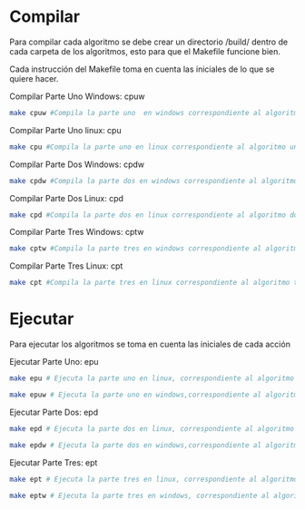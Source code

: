 # Compilar

Para compilar cada algoritmo se debe crear un directorio /build/ dentro de cada carpeta de los algoritmos, esto para que el Makefile funcione bien. 

Cada instrucción del Makefile toma en cuenta las iniciales de lo que se quiere hacer.

Compilar Parte Uno Windows: cpuw
```sh
make cpuw #Compila la parte uno  en windows correspondiente al algoritmo uno
```

Compilar Parte Uno linux: cpu
```sh
make cpu #Compila la parte uno en linux correspondiente al algoritmo uno
```

Compilar Parte Dos Windows: cpdw
```sh
make cpdw #Compila la parte dos en windows correspondiente al algoritmo dos
```

Compilar Parte Dos Linux: cpd
```sh
make cpd #Compila la parte dos en linux correspondiente al algoritmo dos
```

Compilar Parte Tres Windows: cptw
```sh
make cptw #Compila la parte tres en windows correspondiente al algoritmo tres
```

Compilar Parte Tres Linux: cpt
```sh
make cpt #Compila la parte tres en linux correspondiente al algoritmo tres
```

# Ejecutar

Para ejecutar los algoritmos se toma en cuenta las iniciales de cada acción

Ejecutar Parte Uno: epu
```sh
make epu # Ejecuta la parte uno en linux, correspondiente al algoritmo uno

make epuw # Ejecuta la parte uno en windows,correspondiente al algoritmo uno
```

Ejecutar Parte Dos: epd
```sh
make epd # Ejecuta la parte dos en linux, correspondiente al algoritmo dos

make epdw # Ejecuta la parte dos en windows,correspondiente al algoritmo dos
```

Ejecutar Parte Tres: ept
```sh
make ept # Ejecuta la parte tres en linux, correspondiente al algoritmo tres

make eptw # Ejecuta la parte tres en windows, correspondiente al algoritmo tres
```